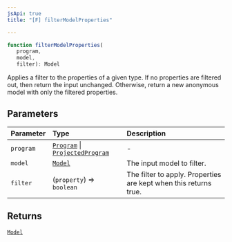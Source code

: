 ```yaml
---
jsApi: true
title: "[F] filterModelProperties"

---
```

```ts
function filterModelProperties(
   program, 
   model, 
   filter): Model
```

Applies a filter to the properties of a given type. If no properties
are filtered out, then return the input unchanged. Otherwise, return
a new anonymous model with only the filtered properties.

## Parameters

| Parameter | Type | Description |
| :------ | :------ | :------ |
| `program` | [`Program`](../interfaces/Program.md) \| [`ProjectedProgram`](../interfaces/ProjectedProgram.md) | - |
| `model` | [`Model`](../interfaces/Model.md) | The input model to filter. |
| `filter` | (`property`) => `boolean` | The filter to apply. Properties are kept when this returns true. |

## Returns

[`Model`](../interfaces/Model.md)
